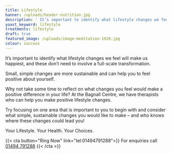 ```yaml
---
title: Lifestyle
banner: /uploads/header-nutrition.jpg
description: ' It’s important to identify what lifestyle changes we feel will make us happiest, and these don’t need to involve a full-scale transformation.'
yoast_keyword: lifestyle
treatments: lifestyle
draft: true
featured_image: /uploads/image-meditation-1920.jpg
colour: success
---
```


It’s important to identify what lifestyle changes we feel will make us happiest, and these don’t need to involve a full-scale transformation.

Small, simple changes are more sustainable and can help you to feel positive about yourself. 

Why not take some time to reflect on what changes you feel would make a positive difference in your life? At the Bagnall Centre, we have therapists who can help you make positive lifestyle changes. 

Try focusing on one area that is important to you to begin with and consider what simple, sustainable changes you would like to make – and who knows where these changes could lead you!

Your Lifestyle. Your Health. Your Choices. 

{{< cta button="Ring Now" link="tel:01494791288">}}
For enquiries call [01494 791288](tel:01494791288)
{{< /cta >}}
